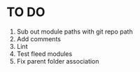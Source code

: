 # TO DO
1. Sub out module paths with git repo path
2. Add comments
3. Lint
4. Test fleed modules
5. Fix parent folder association